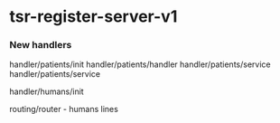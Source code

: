 # tsr-register-server-v1
### New handlers
handler/patients/init
handler/patients/handler
handler/patients/service
handler/patients/service

handler/humans/init

routing/router - humans lines